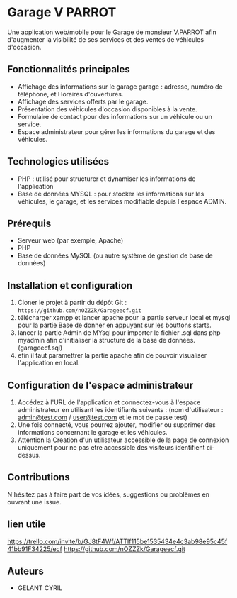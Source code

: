 # Garage V PARROT 

Une application web/mobile pour le Garage de monsieur V.PARROT afin d'augmenter la visibilité de ses services et des ventes de véhicules d'occasion.

## Fonctionnalités principales

- Affichage des informations sur le garage garage : adresse, numéro de téléphone, et Horaires d'ouvertures.
- Affichage des services offerts par le garage.
- Présentation des véhicules d'occasion disponibles à la vente.
- Formulaire de contact pour des informations sur un véhicule ou un service.
- Espace administrateur pour gérer les informations du garage et des véhicules.

## Technologies utilisées

- PHP : utilisé pour structurer et dynamiser les informations de l'application
- Base de données MYSQL : pour stocker les informations sur les véhicules, le garage, et les services modifiable depuis l'espace ADMIN.

## Prérequis

- Serveur web (par exemple, Apache)
- PHP
- Base de données MySQL (ou autre système de gestion de base de données)

## Installation et configuration

1. Cloner le projet à partir du dépôt Git : `https://github.com/nOZZZk/Garageecf.git`
2. télécharger xampp et lancer apache pour la partie serveur local et mysql pour la partie Base de donner en appuyant sur les bouttons starts.
4. lancer la partie Admin de MYsql pour importer le fichier .sql dans php myadmin afin d'initialiser la structure de la base de données. (garageecf.sql) 
5. efin il faut paramettrer la partie apache afin de pouvoir visualiser l'application en local.

## Configuration de l'espace administrateur

1. Accédez à l'URL de l'application et connectez-vous à l'espace administrateur en utilisant les identifiants suivants : (nom d'utilisateur : admin@test.com / user@test.com et le mot de passe test)
2. Une fois connecté, vous pourrez ajouter, modifier ou supprimer des informations concernant le garage et les véhicules.
3. Attention la Creation d'un utilisateur accessible de la page de connexion uniquement pour ne pas etre accessible des visiteurs identifient ci-dessus.

## Contributions

N'hésitez pas à faire part de vos idées, suggestions ou problèmes en ouvrant une issue.

## lien utile

https://trello.com/invite/b/GJ8tF4Wf/ATTIf115be1535434e4c3ab98e95c45f41bb91F34225/ecf
https://github.com/nOZZZk/Garageecf.git

## Auteurs
   
- GELANT CYRIL
